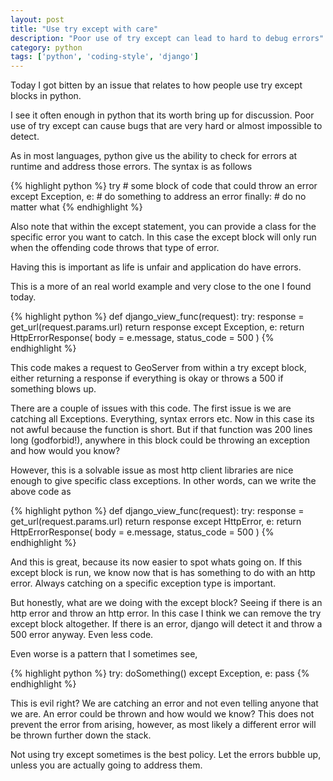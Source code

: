 ```yaml
---
layout: post
title: "Use try except with care"
description: "Poor use of try except can lead to hard to debug errors"
category: python
tags: ['python', 'coding-style', 'django']
---
```



Today I got bitten by an issue that relates to how people use try
except blocks in python.

I see it often enough in python that its worth bring up for
discussion. Poor use of try except can cause bugs that are very hard
or almost impossible to detect.


As in most languages, python give us the ability to check for errors
at runtime and address those errors. The syntax is as follows

{% highlight python %}
    try
        # some block of code that could throw an error
    except Exception, e:
        # do something to address an error
    finally:
        # do no matter what
{% endhighlight %}

Also note that within the except statement, you can provide a class
for the specific error you want to catch. In this case the except
block will only run when the offending code throws that type of error.

Having this is important as life is unfair and application do have
errors.

This is a more of an real world example and very close to the one I
found today.


{% highlight python %}
    def django_view_func(request):
        try:
            response = get_url(request.params.url)
            return response
        except Exception, e:
            return HttpErrorResponse(
                body = e.message,
                status_code = 500
            )
{% endhighlight %}

This code makes a request to GeoServer from within a try except block,
either returning a response if everything is okay or throws a 500 if
something blows up.

There are a couple of issues with this code. The first issue is we are
catching all Exceptions. Everything, syntax errors etc. Now in this
case its not awful because the function is short. But if that function
was 200 lines long (godforbid!), anywhere in this block could be throwing an
exception and how would you know?

However, this is a solvable issue as most http client libraries are
nice enough to give specific class exceptions. In other words, can we
write the above code as

{% highlight python %}
    def django_view_func(request):
        try:
            response = get_url(request.params.url)
            return response
        except HttpError, e:
            return HttpErrorResponse(
                body = e.message,
                status_code = 500
            )
{% endhighlight %}

And this is great, because its now easier to spot whats going on. If
this except block is run, we know now that is has something to do with
an http error. Always catching on a specific exception type is
important.

But honestly, what are we doing with the except block? Seeing if there
is an http error and throw an http error. In this case I think we can
remove the try except block altogether. If there is an error, django
will detect it and throw a 500 error anyway. Even less code.

Even worse is a pattern that I sometimes see, 

{% highlight python %}
    try:
        doSomething()
    except Exception, e:
        pass
{% endhighlight %}

This is evil right? We are catching an error and not even telling
anyone that we are. An error could be thrown and how would we know?
This does not prevent the error from arising, however, as most
likely a different error will be thrown further down the stack.

Not using try except sometimes is the best policy. Let the errors
bubble up, unless you are actually going to address them.
